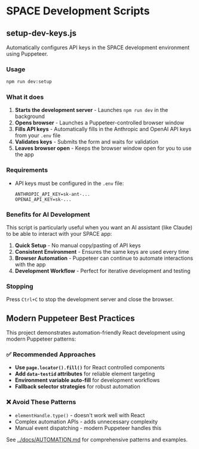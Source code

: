 # SPACE Development Scripts

## setup-dev-keys.js

Automatically configures API keys in the SPACE development environment using Puppeteer.

### Usage

```bash
npm run dev:setup
```

### What it does

1. **Starts the development server** - Launches `npm run dev` in the background
2. **Opens browser** - Launches a Puppeteer-controlled browser window
3. **Fills API keys** - Automatically fills in the Anthropic and OpenAI API keys from your `.env` file
4. **Validates keys** - Submits the form and waits for validation
5. **Leaves browser open** - Keeps the browser window open for you to use the app

### Requirements

- API keys must be configured in the `.env` file:
  ```
  ANTHROPIC_API_KEY=sk-ant-...
  OPENAI_API_KEY=sk-...
  ```

### Benefits for AI Development

This script is particularly useful when you want an AI assistant (like Claude) to be able to interact with your SPACE app:

1. **Quick Setup** - No manual copy/pasting of API keys
2. **Consistent Environment** - Ensures the same keys are used every time
3. **Browser Automation** - Puppeteer can continue to automate interactions with the app
4. **Development Workflow** - Perfect for iterative development and testing

### Stopping

Press `Ctrl+C` to stop the development server and close the browser.

## Modern Puppeteer Best Practices

This project demonstrates automation-friendly React development using modern Puppeteer patterns:

### ✅ Recommended Approaches
- **Use `page.locator().fill()`** for React controlled components
- **Add `data-testid` attributes** for reliable element targeting
- **Environment variable auto-fill** for development workflows
- **Fallback selector strategies** for robust automation

### ❌ Avoid These Patterns
- `elementHandle.type()` - doesn't work well with React
- Complex automation APIs - adds unnecessary complexity
- Manual event dispatching - modern Puppeteer handles this

See [../docs/AUTOMATION.md](../docs/AUTOMATION.md) for comprehensive patterns and examples.